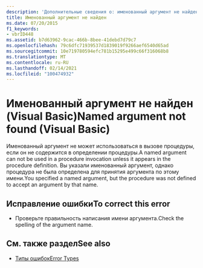 ```yaml
---
description: 'Дополнительные сведения о: именованный аргумент не найден (Visual Basic)'
title: Именованный аргумент не найден
ms.date: 07/20/2015
f1_keywords:
- vbrID448
ms.assetid: b7d63962-9cac-466b-8bee-41debd7d79c7
ms.openlocfilehash: 79c6dfc71939537d1839019f9266aef6540d65ad
ms.sourcegitcommit: 10e719780594efc781b15295e499c66f316068b8
ms.translationtype: MT
ms.contentlocale: ru-RU
ms.lasthandoff: 02/14/2021
ms.locfileid: "100474932"
---
```

# <a name="named-argument-not-found-visual-basic"></a><span data-ttu-id="edcb1-103">Именованный аргумент не найден (Visual Basic)</span><span class="sxs-lookup"><span data-stu-id="edcb1-103">Named argument not found (Visual Basic)</span></span>

<span data-ttu-id="edcb1-104">Именованный аргумент не может использоваться в вызове процедуры, если он не содержится в определении процедуры.</span><span class="sxs-lookup"><span data-stu-id="edcb1-104">A named argument can not be used in a procedure invocation unless it appears in the procedure definition.</span></span> <span data-ttu-id="edcb1-105">Вы указали именованный аргумент, однако процедура не была определена для принятия аргумента по этому имени.</span><span class="sxs-lookup"><span data-stu-id="edcb1-105">You specified a named argument, but the procedure was not defined to accept an argument by that name.</span></span>  
  
## <a name="to-correct-this-error"></a><span data-ttu-id="edcb1-106">Исправление ошибки</span><span class="sxs-lookup"><span data-stu-id="edcb1-106">To correct this error</span></span>  
  
- <span data-ttu-id="edcb1-107">Проверьте правильность написания имени аргумента.</span><span class="sxs-lookup"><span data-stu-id="edcb1-107">Check the spelling of the argument name.</span></span>  
  
## <a name="see-also"></a><span data-ttu-id="edcb1-108">См. также раздел</span><span class="sxs-lookup"><span data-stu-id="edcb1-108">See also</span></span>

- [<span data-ttu-id="edcb1-109">Типы ошибок</span><span class="sxs-lookup"><span data-stu-id="edcb1-109">Error Types</span></span>](../programming-guide/language-features/error-types.md)
